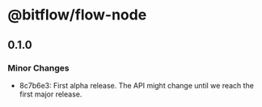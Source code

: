 # @bitflow/flow-node

## 0.1.0
### Minor Changes

- 8c7b6e3: First alpha release. The API might change until we reach the first major release.

